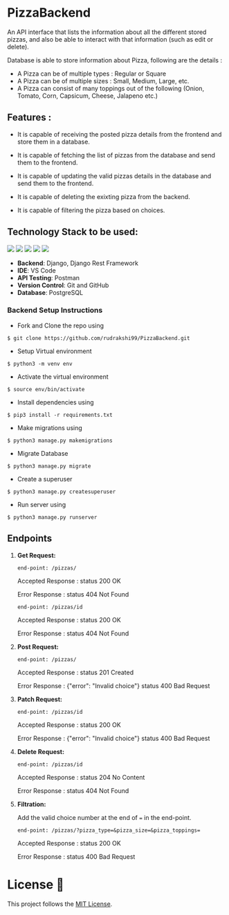 # PizzaBackend
An API interface that lists the information about all the different stored pizzas, and also be able to interact with that information (such as edit or delete).

Database is able to store information about Pizza, following are the details :

* A Pizza can be of multiple types : Regular or Square
* A Pizza can be of multiple sizes : Small, Medium, Large, etc.
* A Pizza can consist of many toppings out of the following (Onion, Tomato, Corn, Capsicum, Cheese, Jalapeno etc.)

## Features :

* It is capable of receiving the posted pizza details from the frontend and store them in a database.

* It is capable of fetching the list of pizzas from the database and send them to the frontend.

* It is capable of updating the valid pizzas details in the database and send them to the frontend.

* It is capable of deleting the exixting pizza from the backend.

* It is capable of filtering the pizza based on choices.

## Technology Stack to be used:

<img src="https://img.shields.io/badge/python%20-%2314354C.svg?&style=for-the-badge&logo=python&logoColor=white"/> <img 
src="https://img.shields.io/badge/django%20-%23092E20.svg?&style=for-the-badge&logo=django&logoColor=white"/> 
<img src="https://img.shields.io/badge/markdown-%23000000.svg?&style=for-the-badge&logo=markdown&logoColor=white"/>
<img src="https://img.shields.io/badge/github%20-%23121011.svg?&style=for-the-badge&logo=github&logoColor=white"/> 
<img src="https://img.shields.io/badge/postgres-0B96B2?style=for-the-badge&logo=postgresql&logoColor=white"/> 

- **Backend**: Django, Django Rest Framework
- **IDE**: VS Code
- **API Testing**: Postman
- **Version Control**: Git and GitHub
- **Database**: PostgreSQL

### Backend Setup Instructions

- Fork and Clone the repo using
```
$ git clone https://github.com/rudrakshi99/PizzaBackend.git
```
- Setup Virtual environment
```
$ python3 -m venv env
```
- Activate the virtual environment
```
$ source env/bin/activate
```
- Install dependencies using
```
$ pip3 install -r requirements.txt
```
- Make migrations using
```
$ python3 manage.py makemigrations
```
- Migrate Database
```
$ python3 manage.py migrate
```
- Create a superuser
```
$ python3 manage.py createsuperuser
```
- Run server using
```
$ python3 manage.py runserver
``` 

## Endpoints 
1. **Get Request:**
   
   ``end-point: /pizzas/``
   
   Accepted Response : status 200 OK
   
   Error Response : status 404 Not Found 
   
    ``end-point: /pizzas/id``
    
   Accepted Response : status 200 OK
   
   Error Response : status 404 Not Found 
   
2. **Post Request:**
   
   ``end-point: /pizzas/``
   
   Accepted Response : status 201 Created
   
   Error Response : {"error": "Invalid choice"} status 400 Bad Request
   
3. **Patch Request:**
   
   ``end-point: /pizzas/id``
   
   Accepted Response : status 200 OK
   
   Error Response : {"error": "Invalid choice"} status 400 Bad Request
   
4. **Delete Request:**
   
   ``end-point: /pizzas/id``
   
   Accepted Response : status 204 No Content 
   
   Error Response : status 404 Not Found 

5. **Filtration:**

   Add the valid choice number at the end of `=` in the end-point.
   
   ``end-point: /pizzas/?pizza_type=&pizza_size=&pizza_toppings=``
   
   Accepted Response : status 200 OK
   
   Error Response : status 400 Bad Request
   
   
# License :memo:

This project follows the [MIT License](https://choosealicense.com/licenses/mit/).
